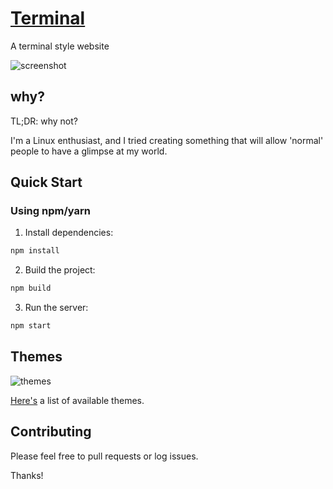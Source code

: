 # [Terminal](https://swalha1999.com)

A terminal style website

![screenshot](/docs/screenshot.png)

## why?

TL;DR: why not?

I'm a Linux enthusiast, and I tried creating something that will allow 'normal' people to have a glimpse at my world.

## Quick Start


### Using npm/yarn

1. Install dependencies:

```bash
npm install
```

2. Build the project:

```bash
npm build
```

3. Run the server:

```bash
npm start
```


## Themes

![themes](/docs/screenshot.gif)

[Here's](/docs/themes) a list of available themes.


## Contributing

Please feel free to pull requests or log issues.

Thanks!
